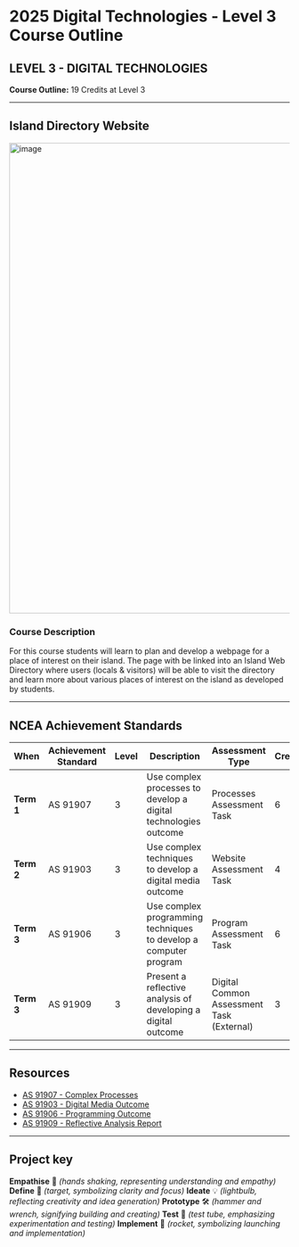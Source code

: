 # 2025 Digital Technologies - Level 3 Course Outline

## LEVEL 3 - DIGITAL TECHNOLOGIES

**Course Outline:** 19 Credits at Level 3

---

## Island Directory Website

<img width="844" alt="image" src="https://github.com/user-attachments/assets/dc44d895-691c-4d4d-8639-3fbab6712b90" />

### Course Description

For this course students will learn to plan and develop a webpage for a place of interest on their island. The page with be linked into an Island Web Directory where users (locals & visitors) will be able to visit the directory and learn more about various places of interest on the island as developed by students.

---

## NCEA Achievement Standards

| When       | Achievement Standard | Level | Description                                              | Assessment Type                     | Credits |
|------------|----------------------|-------|----------------------------------------------------------|-------------------------------------|---------|
| **Term 1** | AS 91907             | 3     | Use complex processes to develop a digital technologies outcome | Processes Assessment Task | 6       |
| **Term 2** | AS 91903             | 3     | Use complex techniques to develop a digital media outcome | Website Assessment Task             | 4       |
| **Term 3** | AS 91906             | 3     | Use complex programming techniques to develop a computer program | Program Assessment Task             | 6       |
| **Term 3** | AS 91909             | 3     | Present a reflective analysis of developing a digital outcome | Digital Common Assessment Task (External) | 3       |

---

## Resources

- [AS 91907 - Complex Processes](https://www.nzqa.govt.nz/nqfdocs/ncea-resource/achievements/2019/as91907.pdf)
- [AS 91903 - Digital Media Outcome](https://www.nzqa.govt.nz/nqfdocs/ncea-resource/achievements/2019/as91903.pdf)
- [AS 91906 - Programming Outcome](https://www.nzqa.govt.nz/nqfdocs/ncea-resource/achievements/2019/as91906.pdf)
- [AS 91909 - Reflective Analysis Report](https://www.nzqa.govt.nz/nqfdocs/ncea-resource/achievements/2019/as91909.pdf)

---

## Project key

**Empathise** 🤝 *(hands shaking, representing understanding and empathy)*
**Define** 🎯 *(target, symbolizing clarity and focus)*
**Ideate** 💡 *(lightbulb, reflecting creativity and idea generation)*
**Prototype** 🛠️ *(hammer and wrench, signifying building and creating)*
**Test** 🧪 *(test tube, emphasizing experimentation and testing)*
**Implement** 🚀 *(rocket, symbolizing launching and implementation)*
